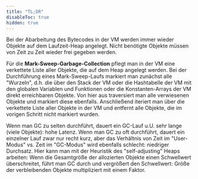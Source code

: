 ```yaml
---
title: "TL;DR"
disableToc: true
hidden: true
---
```



Bei der Abarbeitung des Bytecodes in der VM werden immer wieder Objekte auf dem Laufzeit-Heap angelegt.
Nicht benötigte Objekte müssen von Zeit zu Zeit wieder frei gegeben werden.

Für die **Mark-Sweep-Garbage-Collection** pflegt man in der VM eine verkettete Liste aller Objekte, die
auf dem Heap angelegt werden. Bei der Durchführung eines Mark-Sweep-Laufs markiert man zunächst alle
"Wurzeln", d.h. die über den Stack der VM oder die Hashtabelle der VM mit den globalen Variablen und
Funktionen oder die Konstanten-Arrays der VM direkt erreichbaren Objekte. Von hier aus traversiert man
alle verwiesenen Objekte und markiert diese ebenfalls. Anschließend iteriert man über die verkettete
Liste aller Objekte in der VM und entfernt alle Objekte, die im vorigen Schritt nicht markiert wurden.

Wenn man GC zu selten durchführt, dauert ein GC-Lauf u.U. sehr lange (viele Objekte): hohe Latenz.
Wenn man GC zu oft durchführt, dauert ein einzelner Lauf zwar nur recht kurz, aber das Verhältnis
von Zeit im "User-Modus" vs. Zeit im "GC-Modus" wird ebenfalls schlecht: niedriger Durchsatz. Hier
kann man mit der Heuristik des "self-adjusting" Heaps arbeiten: Wenn die Gesamtgröße der allozierten
Objekte einen Schwellwert überschreitet, führt man GC durch und vergrößert den Schwellwert: Größe der
verbleibenden Objekte multipliziert mit einem Faktor.
